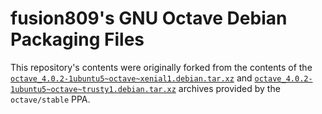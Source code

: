 # fusion809's GNU Octave Debian Packaging Files
This repository's contents were originally forked from the contents of the [`octave_4.0.2-1ubuntu5~octave~xenial1.debian.tar.xz`](https://launchpad.net/~octave/+archive/ubuntu/stable/+files/octave_4.0.2-1ubuntu5~octave~xenial1.debian.tar.xz) and [`octave_4.0.2-1ubuntu5~octave~trusty1.debian.tar.xz`](https://launchpad.net/~octave/+archive/ubuntu/stable/+files/octave_4.0.2-1ubuntu5~octave~trusty1.debian.tar.xz) archives provided by the `octave/stable` PPA. 
